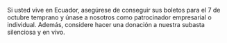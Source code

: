Si usted vive en Ecuador, asegúrese de conseguir sus boletos para el 7 de octubre temprano y únase a nosotros como patrocinador empresarial o individual. Además, considere hacer una donación a nuestra subasta silenciosa y en vivo.